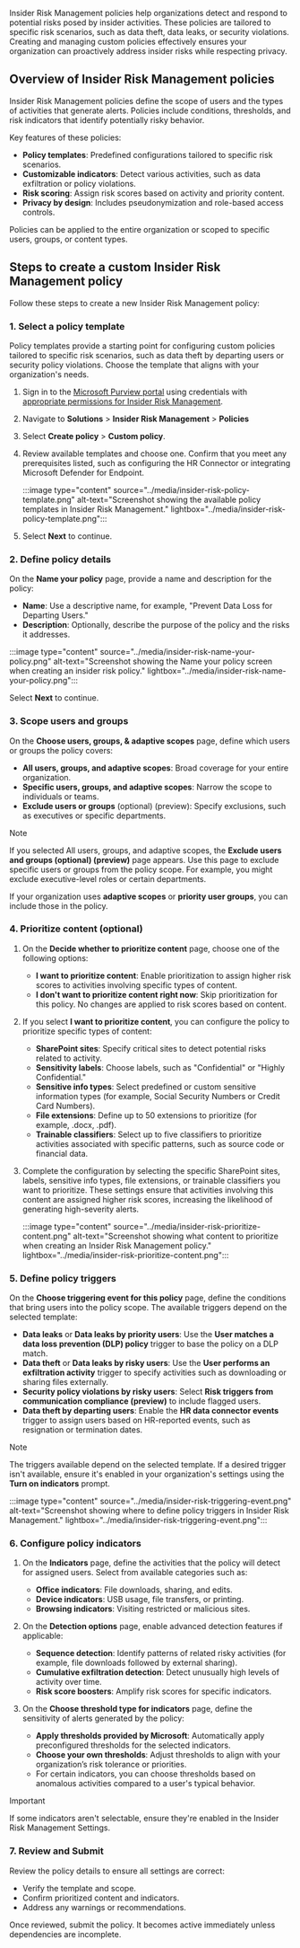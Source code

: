 Insider Risk Management policies help organizations detect and respond to potential risks posed by insider activities. These policies are tailored to specific risk scenarios, such as data theft, data leaks, or security violations. Creating and managing custom policies effectively ensures your organization can proactively address insider risks while respecting privacy.

## Overview of Insider Risk Management policies

Insider Risk Management policies define the scope of users and the types of activities that generate alerts. Policies include conditions, thresholds, and risk indicators that identify potentially risky behavior.

Key features of these policies:

- **Policy templates**: Predefined configurations tailored to specific risk scenarios.
- **Customizable indicators**: Detect various activities, such as data exfiltration or policy violations.
- **Risk scoring**: Assign risk scores based on activity and priority content.
- **Privacy by design**: Includes pseudonymization and role-based access controls.

Policies can be applied to the entire organization or scoped to specific users, groups, or content types.

## Steps to create a custom Insider Risk Management policy

Follow these steps to create a new Insider Risk Management policy:

### 1. Select a policy template

Policy templates provide a starting point for configuring custom policies tailored to specific risk scenarios, such as data theft by departing users or security policy violations. Choose the template that aligns with your organization's needs.

1. Sign in to the [Microsoft Purview portal](https://purview.microsoft.com/?azure-portal=true) using credentials with [appropriate permissions for Insider Risk Management](/purview/insider-risk-management-configure?azure-portal=true#step-1-required-enable-permissions-for-insider-risk-management).
1. Navigate to **Solutions** > **Insider Risk Management** > **Policies**
1. Select **Create policy** > **Custom policy**.
1. Review available templates and choose one. Confirm that you meet any prerequisites listed, such as configuring the HR Connector or integrating Microsoft Defender for Endpoint.

   :::image type="content" source="../media/insider-risk-policy-template.png" alt-text="Screenshot showing the available policy templates in Insider Risk Management." lightbox="../media/insider-risk-policy-template.png":::

1. Select **Next** to continue.

### 2. Define policy details

On the **Name your policy** page, provide a name and description for the policy:

- **Name**: Use a descriptive name, for example, "Prevent Data Loss for Departing Users."
- **Description**: Optionally, describe the purpose of the policy and the risks it addresses.

:::image type="content" source="../media/insider-risk-name-your-policy.png" alt-text="Screenshot showing the Name your policy screen when creating an insider risk policy." lightbox="../media/insider-risk-name-your-policy.png":::

Select **Next** to continue.

### 3. Scope users and groups

On the **Choose users, groups, & adaptive scopes** page, define which users or groups the policy covers:

- **All users, groups, and adaptive scopes**: Broad coverage for your entire organization.
- **Specific users, groups, and adaptive scopes**: Narrow the scope to individuals or teams.
- **Exclude users or groups** (optional) (preview): Specify exclusions, such as executives or specific departments.

> [!NOTE]
> If you selected All users, groups, and adaptive scopes, the **Exclude users and groups (optional) (preview)** page appears. Use this page to exclude specific users or groups from the policy scope. For example, you might exclude executive-level roles or certain departments.

If your organization uses **adaptive scopes** or **priority user groups**, you can include those in the policy.

### 4. Prioritize content (optional)

1. On the **Decide whether to prioritize content** page, choose one of the following options:

   - **I want to prioritize content**: Enable prioritization to assign higher risk scores to activities involving specific types of content.
   - **I don't want to prioritize content right now**: Skip prioritization for this policy. No changes are applied to risk scores based on content.

1. If you select **I want to prioritize content**, you can configure the policy to prioritize specific types of content:

   - **SharePoint sites**: Specify critical sites to detect potential risks related to activity.
   - **Sensitivity labels**: Choose labels, such as "Confidential" or "Highly Confidential."
   - **Sensitive info types**: Select predefined or custom sensitive information types (for example, Social Security Numbers or Credit Card Numbers).
   - **File extensions**: Define up to 50 extensions to prioritize (for example, .docx, .pdf).
   - **Trainable classifiers**: Select up to five classifiers to prioritize activities associated with specific patterns, such as source code or financial data.

1. Complete the configuration by selecting the specific SharePoint sites, labels, sensitive info types, file extensions, or trainable classifiers you want to prioritize. These settings ensure that activities involving this content are assigned higher risk scores, increasing the likelihood of generating high-severity alerts.

    :::image type="content" source="../media/insider-risk-prioritize-content.png" alt-text="Screenshot showing what content to prioritize when creating an Insider Risk Management policy." lightbox="../media/insider-risk-prioritize-content.png":::

### 5. Define policy triggers

On the **Choose triggering event for this policy** page, define the conditions that bring users into the policy scope. The available triggers depend on the selected template:

- **Data leaks** or **Data leaks by priority users**: Use the **User matches a data loss prevention (DLP) policy** trigger to base the policy on a DLP match.
- **Data theft** or **Data leaks by risky users**: Use the **User performs an exfiltration activity** trigger to specify activities such as downloading or sharing files externally.
- **Security policy violations by risky users**: Select **Risk triggers from communication compliance (preview)** to include flagged users.
- **Data theft by departing users**: Enable the **HR data connector events** trigger to assign users based on HR-reported events, such as resignation or termination dates.

> [!NOTE]
> The triggers available depend on the selected template. If a desired trigger isn't available, ensure it's enabled in your organization's settings using the **Turn on indicators** prompt.

:::image type="content" source="../media/insider-risk-triggering-event.png" alt-text="Screenshot showing where to define policy triggers in Insider Risk Management." lightbox="../media/insider-risk-triggering-event.png":::

### 6. Configure policy indicators

1. On the **Indicators** page, define the activities that the policy will detect for assigned users. Select from available categories such as:

   - **Office indicators**: File downloads, sharing, and edits.
   - **Device indicators**: USB usage, file transfers, or printing.
   - **Browsing indicators**: Visiting restricted or malicious sites.

1. On the **Detection options** page, enable advanced detection features if applicable:

   - **Sequence detection**: Identify patterns of related risky activities (for example, file downloads followed by external sharing).
   - **Cumulative exfiltration detection**: Detect unusually high levels of activity over time.
   - **Risk score boosters**: Amplify risk scores for specific indicators.

1. On the **Choose threshold type for indicators** page, define the sensitivity of alerts generated by the policy:

   - **Apply thresholds provided by Microsoft**: Automatically apply preconfigured thresholds for the selected indicators.
   - **Choose your own thresholds**: Adjust thresholds to align with your organization’s risk tolerance or priorities.
   - For certain indicators, you can choose thresholds based on anomalous activities compared to a user's typical behavior.

> [!IMPORTANT]
> If some indicators aren't selectable, ensure they're enabled in the Insider Risk Management Settings.

### 7. Review and Submit

Review the policy details to ensure all settings are correct:

- Verify the template and scope.
- Confirm prioritized content and indicators.
- Address any warnings or recommendations.

Once reviewed, submit the policy. It becomes active immediately unless dependencies are incomplete.
